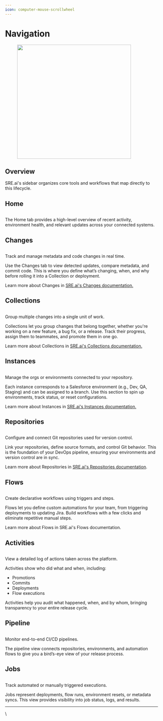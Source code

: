 ```yaml
---
icon: computer-mouse-scrollwheel
---
```


# Navigation

<figure><img src=".gitbook/assets/The Sidebar.png" alt="" width="375"><figcaption></figcaption></figure>

## **Overview**

SRE.ai's sidebar organizes core tools and workflows that map directly to this lifecycle.

## **Home**

<figure><img src=".gitbook/assets/the-home-page.png" alt=""><figcaption></figcaption></figure>

The Home tab provides a high-level overview of recent activity, environment health, and relevant updates across your connected systems.

## **Changes**

<figure><img src=".gitbook/assets/the-changes-page.png" alt=""><figcaption></figcaption></figure>

Track and manage metadata and code changes in real time.

Use the Changes tab to view detected updates, compare metadata, and commit code. This is where you define what’s changing, when, and why before rolling it into a Collection or deployment.

Learn more about Changes in [SRE.ai's Changes documentation.](images-and-media/changes.md)

## **Collections**

<figure><img src=".gitbook/assets/the-collections-page.png" alt=""><figcaption></figcaption></figure>

Group multiple changes into a single unit of work.

Collections let you group changes that belong together, whether you're working on a new feature, a bug fix, or a release. Track their progress, assign them to teammates, and promote them in one go.

Learn more about Collections in [SRE.ai's Collections documentation.](images-and-media/collections.md)

## **Instances**

<figure><img src=".gitbook/assets/the-instances-page.png" alt=""><figcaption></figcaption></figure>

Manage the orgs or environments connected to your repository.

Each instance corresponds to a Salesforce environment (e.g., Dev, QA, Staging) and can be assigned to a branch. Use this section to spin up environments, track status, or reset configurations.

Learn more about Instances in [SRE.ai's Instances documentation.](images-and-media/instances.md)

## Repositories

<figure><img src=".gitbook/assets/the-repos-page.png" alt=""><figcaption></figcaption></figure>

Configure and connect Git repositories used for version control.

Link your repositories, define source formats, and control Git behavior. This is the foundation of your DevOps pipeline, ensuring your environments and version control are in sync.

Learn more about Repositories in [SRE.ai's Repositories documentation](images-and-media/repostitories.md).

## **Flows**

<figure><img src=".gitbook/assets/the-flows-page.png" alt=""><figcaption></figcaption></figure>

Create declarative workflows using triggers and steps.

Flows let you define custom automations for your team, from triggering deployments to updating Jira. Build workflows with a few clicks and eliminate repetitive manual steps.

Learn more about Flows in SRE.ai's Flows documentation.

## **Activities**

<figure><img src=".gitbook/assets/the-activities-page.png" alt=""><figcaption></figcaption></figure>

View a detailed log of actions taken across the platform.

Activities show who did what and when, including:&#x20;

* Promotions
* Commits
* Deployments
* Flow executions

Activities help you audit what happened, when, and by whom, bringing transparency to your entire release cycle.

## **Pipeline**

<figure><img src=".gitbook/assets/the=pipeline-page.png" alt=""><figcaption></figcaption></figure>

Monitor end-to-end CI/CD pipelines.

The pipeline view connects repositories, environments, and automation flows to give you a bird’s-eye view of your release process.

## **Jobs**

<figure><img src=".gitbook/assets/the-jobs-page.png" alt=""><figcaption></figcaption></figure>

Track automated or manually triggered executions.

Jobs represent deployments, flow runs, environment resets, or metadata syncs. This view provides visibility into job status, logs, and results.

***

\
